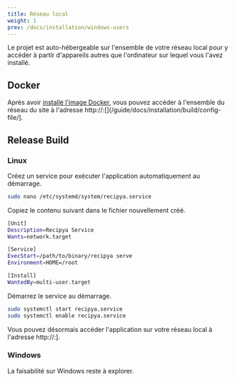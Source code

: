 ```yaml
---
title: Réseau local
weight: 1
prev: /docs/installation/windows-users
---
```


Le projet est auto-hébergeable sur l'ensemble de votre réseau local pour y accéder à partir d'appareils autres que
l'ordinateur sur lequel vous l'avez installé.

## Docker

Après avoir [installé l'image Docker](/guide/docs/installation/docker), vous pouvez accéder à l'ensemble du réseau du site à l'adresse http://<host computer IP>:[<port>](/guide/docs/installation/build/config-file/].

## Release Build

### Linux

Créez un service pour exécuter l'application automatiquement au démarrage.

```bash
sudo nano /etc/systemd/system/recipya.service 
```

Copiez le contenu suivant dans le fichier nouvellement créé.

```bash
[Unit]
Description=Recipya Service
Wants=network.target

[Service]
ExecStart=/path/to/binary/recipya serve
Environment=HOME=/root

[Install]
WantedBy=multi-user.target
```

Démarrez le service au démarrage.

```bash
sudo systemctl start recipya.service
sudo systemctl enable recipya.service
```

Vous pouvez désormais accéder l'application sur votre réseau local à l'adresse http://<host computer IP>:[<port>](/docs/installation/build/config-file)].

### Windows

La faisabilité sur Windows reste à explorer.
